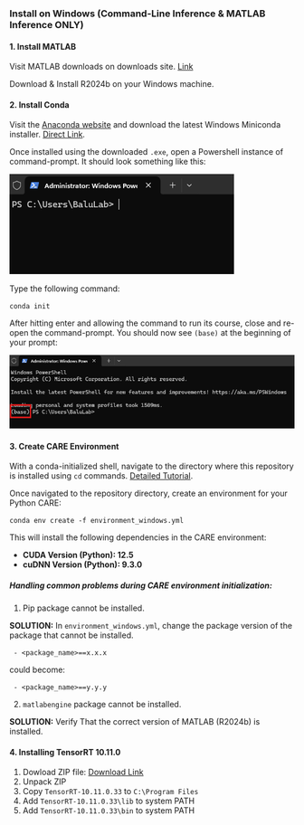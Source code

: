### Install on Windows (Command-Line Inference & MATLAB Inference ONLY)

#### 1. Install MATLAB
Visit MATLAB downloads on downloads site. [Link](https://www.mathworks.com/downloads/)

Download & Install R2024b on your Windows machine.

#### 2. Install Conda
Visit the [Anaconda website](https://www.anaconda.com/download/success) and download the latest Windows Miniconda installer. [Direct Link](https://repo.anaconda.com/miniconda/Miniconda3-latest-Windows-x86_64.exe).

Once installed using the downloaded `.exe`, open a Powershell instance of command-prompt. It should look something like this:

![Powershell Default](images/powershell_default.png)

Type the following command:
```
conda init
```

After hitting enter and allowing the command to run its course, close and re-open the command-prompt. You should now see `(base)` at the beginning of your prompt:

![Powershell Base](images/powershell_base.png)

#### 3. Create CARE Environment
With a conda-initialized shell, navigate to the directory where this repository is installed using `cd` commands. [Detailed Tutorial](https://www.lifewire.com/change-directories-in-command-prompt-5185508).

Once navigated to the repository directory, create an environment for your Python CARE:

```
conda env create -f environment_windows.yml
```

This will install the following dependencies in the CARE environment:
 - **CUDA Version (Python): 12.5**
 - **cuDNN Version (Python): 9.3.0**

##### Handling common problems during CARE environment initialization:
1. Pip package cannot be installed.

**SOLUTION:** In `environment_windows.yml`, change the package version of the package that cannot be installed.

```
 - <package_name>==x.x.x
```

could become:

```
 - <package_name>==y.y.y
```

2. `matlabengine` package cannot be installed.

**SOLUTION:** Verify That the correct version of MATLAB (R2024b) is installed.

#### 4. Installing TensorRT 10.11.0
1. Dowload ZIP file: [Download Link](https://developer.nvidia.com/downloads/compute/machine-learning/tensorrt/10.11.0/zip/TensorRT-10.11.0.33.Windows.win10.cuda-12.9.zip)
2. Unpack ZIP
3. Copy `TensorRT-10.11.0.33` to `C:\Program Files`
4. Add `TensorRT-10.11.0.33\lib` to system PATH
4. Add `TensorRT-10.11.0.33\bin` to system PATH